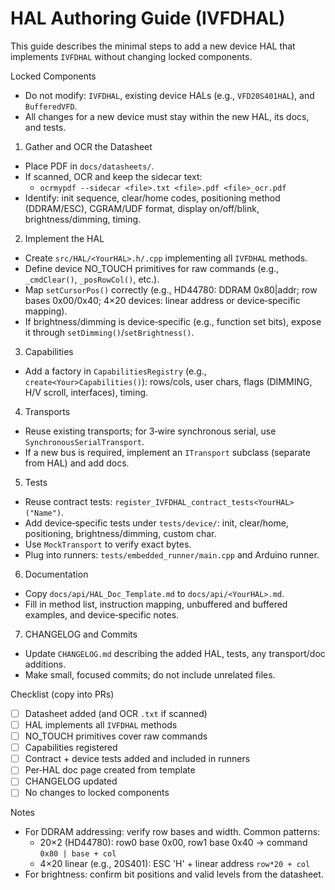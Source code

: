 # HAL Authoring Guide (IVFDHAL)

This guide describes the minimal steps to add a new device HAL that implements `IVFDHAL` without changing locked components.

Locked Components
- Do not modify: `IVFDHAL`, existing device HALs (e.g., `VFD20S401HAL`), and `BufferedVFD`.
- All changes for a new device must stay within the new HAL, its docs, and tests.

1) Gather and OCR the Datasheet
- Place PDF in `docs/datasheets/`.
- If scanned, OCR and keep the sidecar text:
  - `ocrmypdf --sidecar <file>.txt <file>.pdf <file>_ocr.pdf`
- Identify: init sequence, clear/home codes, positioning method (DDRAM/ESC), CGRAM/UDF format, display on/off/blink, brightness/dimming, timing.

2) Implement the HAL
- Create `src/HAL/<YourHAL>.h/.cpp` implementing all `IVFDHAL` methods.
- Define device NO_TOUCH primitives for raw commands (e.g., `_cmdClear()`, `_posRowCol()`, etc.).
- Map `setCursorPos()` correctly (e.g., HD44780: DDRAM 0x80|addr; row bases 0x00/0x40; 4×20 devices: linear address or device‑specific mapping).
- If brightness/dimming is device‑specific (e.g., function set bits), expose it through `setDimming()`/`setBrightness()`.

3) Capabilities
- Add a factory in `CapabilitiesRegistry` (e.g., `create<Your>Capabilities()`): rows/cols, user chars, flags (DIMMING, H/V scroll, interfaces), timing.

4) Transports
- Reuse existing transports; for 3‑wire synchronous serial, use `SynchronousSerialTransport`.
- If a new bus is required, implement an `ITransport` subclass (separate from HAL) and add docs.

5) Tests
- Reuse contract tests: `register_IVFDHAL_contract_tests<YourHAL>("Name")`.
- Add device‑specific tests under `tests/device/`: init, clear/home, positioning, brightness/dimming, custom char.
- Use `MockTransport` to verify exact bytes.
- Plug into runners: `tests/embedded_runner/main.cpp` and Arduino runner.

6) Documentation
- Copy `docs/api/HAL_Doc_Template.md` to `docs/api/<YourHAL>.md`.
- Fill in method list, instruction mapping, unbuffered and buffered examples, and device‑specific notes.

7) CHANGELOG and Commits
- Update `CHANGELOG.md` describing the added HAL, tests, any transport/doc additions.
- Make small, focused commits; do not include unrelated files.

Checklist (copy into PRs)
- [ ] Datasheet added (and OCR `.txt` if scanned)
- [ ] HAL implements all `IVFDHAL` methods
- [ ] NO_TOUCH primitives cover raw commands
- [ ] Capabilities registered
- [ ] Contract + device tests added and included in runners
- [ ] Per‑HAL doc page created from template
- [ ] CHANGELOG updated
- [ ] No changes to locked components

Notes
- For DDRAM addressing: verify row bases and width. Common patterns:
  - 20×2 (HD44780): row0 base 0x00, row1 base 0x40 → command `0x80 | base + col`
  - 4×20 linear (e.g., 20S401): ESC 'H' + linear address `row*20 + col`
- For brightness: confirm bit positions and valid levels from the datasheet.

